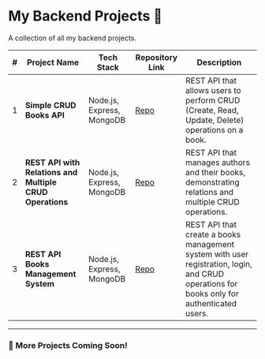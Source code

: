 # My Backend Projects 🚀

A collection of all my backend projects.

| #   | Project Name                                             | Tech Stack                | Repository Link                                                               | Description                                                                                                                               |
| --- | -------------------------------------------------------- | ------------------------- | ----------------------------------------------------------------------------- | ----------------------------------------------------------------------------------------------------------------------------------------- |
| 1   | **Simple CRUD Books API**                                | Node.js, Express, MongoDB | [Repo](https://github.com/HassanEssam0110/Task-1-CRUD-API-for-Books.git)      | REST API that allows users to perform CRUD (Create, Read, Update, Delete) operations on a book.                                           |
| 2   | **REST API with Relations and Multiple CRUD Operations** | Node.js, Express, MongoDB | [Repo](https://github.com/HassanEssam0110/Task-2-books-authors-crud-api.git)  | REST API that manages authors and their books, demonstrating relations and multiple CRUD operations.                                      |
| 3   | **REST API Books Management System**                     | Node.js, Express, MongoDB | [Repo](https://github.com/HassanEssam0110/Task-3-Books-Management-System.git) | REST API that create a books management system with user registration, login, and CRUD operations for books only for authenticated users. |

---

### 🌟 More Projects Coming Soon!
